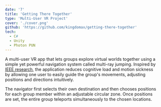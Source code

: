 ```yaml
---
date: '7'
title: 'Getting There Together'
type: 'Multi-User VR Project'
cover: './cover.png'
github: 'https://github.com/kingdomax/getting-there-together'
tech:
  - C#
  - Unity
  - Photon PUN
---
```


A multi-user VR app that lets groups explore virtual worlds together using a simple yet powerful navigation system called multi-ray jumping. Inspired by [IEEE research](https://tim-weissker.de/preprints/2020-getting-there-together.pdf), the application reduces cognitive load and motion sickness by allowing one user to easily guide the group's movements, adjusting positions and directions intuitively.

The navigator first selects their own destination and then chooses positions for each group member within an adjustable circular zone. Once positions are set, the entire group teleports simultaneously to the chosen locations.

